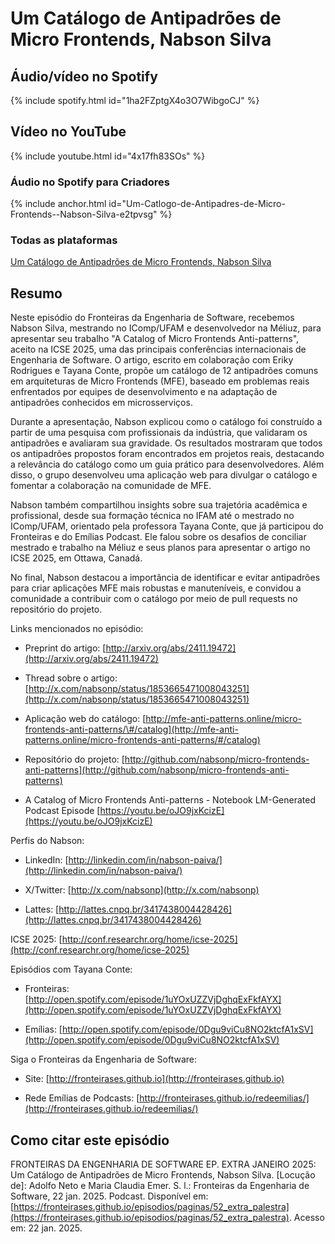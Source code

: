 # Um Catálogo de Antipadrões de Micro Frontends, Nabson Silva


## Áudio/vídeo no Spotify


{% include spotify.html id="1ha2FZptgX4o3O7WibgoCJ" %} 

## Vídeo no YouTube

{% include youtube.html id="4x17fh83SOs" %}  


### Áudio no Spotify para Criadores


{% include anchor.html id="Um-Catlogo-de-Antipadres-de-Micro-Frontends--Nabson-Silva-e2tpvsg" %}



### Todas as plataformas


[Um Catálogo de Antipadrões de Micro Frontends, Nabson Silva](https://creators.spotify.com/pod/show/fronteirases/episodes/Um-Catlogo-de-Antipadres-de-Micro-Frontends--Nabson-Silva-e2tpvsg)



## Resumo

Neste episódio do Fronteiras da Engenharia de Software, recebemos Nabson Silva, mestrando no IComp/UFAM e desenvolvedor na Méliuz, para apresentar seu trabalho "A Catalog of Micro Frontends Anti-patterns", aceito na ICSE 2025, uma das principais conferências internacionais de Engenharia de Software. O artigo, escrito em colaboração com Eriky Rodrigues e Tayana Conte, propõe um catálogo de 12 antipadrões comuns em arquiteturas de Micro Frontends (MFE), baseado em problemas reais enfrentados por equipes de desenvolvimento e na adaptação de antipadrões conhecidos em microsserviços.

Durante a apresentação, Nabson explicou como o catálogo foi construído a partir de uma pesquisa com profissionais da indústria, que validaram os antipadrões e avaliaram sua gravidade. Os resultados mostraram que todos os antipadrões propostos foram encontrados em projetos reais, destacando a relevância do catálogo como um guia prático para desenvolvedores. Além disso, o grupo desenvolveu uma aplicação web para divulgar o catálogo e fomentar a colaboração na comunidade de MFE.

Nabson também compartilhou insights sobre sua trajetória acadêmica e profissional, desde sua formação técnica no IFAM até o mestrado no IComp/UFAM, orientado pela professora Tayana Conte, que já participou do Fronteiras e do Emílias Podcast. Ele falou sobre os desafios de conciliar mestrado e trabalho na Méliuz e seus planos para apresentar o artigo no ICSE 2025, em Ottawa, Canadá.

No final, Nabson destacou a importância de identificar e evitar antipadrões para criar aplicações MFE mais robustas e manuteníveis, e convidou a comunidade a contribuir com o catálogo por meio de pull requests no repositório do projeto.

Links mencionados no episódio:

- Preprint do artigo: [⁠http://arxiv.org/abs/2411.19472⁠](http://arxiv.org/abs/2411.19472)

- Thread sobre o artigo: [⁠http://x.com/nabsonp/status/1853665471008043251⁠](http://x.com/nabsonp/status/1853665471008043251)

- Aplicação web do catálogo: [⁠http://mfe-anti-patterns.online/micro-frontends-anti-patterns/\#/catalog⁠](http://mfe-anti-patterns.online/micro-frontends-anti-patterns/#/catalog)

- Repositório do projeto: [⁠http://github.com/nabsonp/micro-frontends-anti-patterns⁠](http://github.com/nabsonp/micro-frontends-anti-patterns)

- A Catalog of Micro Frontends Anti-patterns \- Notebook LM-Generated Podcast Episode [⁠https://youtu.be/oJO9jxKcizE⁠](https://youtu.be/oJO9jxKcizE)

Perfis do Nabson:

- LinkedIn: [⁠http://linkedin.com/in/nabson-paiva/⁠](http://linkedin.com/in/nabson-paiva/)

- X/Twitter: [⁠http://x.com/nabsonp⁠](http://x.com/nabsonp)

- Lattes: [⁠http://lattes.cnpq.br/3417438004428426⁠](http://lattes.cnpq.br/3417438004428426)


ICSE 2025: [⁠http://conf.researchr.org/home/icse-2025⁠](http://conf.researchr.org/home/icse-2025)

Episódios com Tayana Conte:

- Fronteiras: [⁠http://open.spotify.com/episode/1uYOxUZZVjDghqExFkfAYX⁠](http://open.spotify.com/episode/1uYOxUZZVjDghqExFkfAYX)

- Emílias: [⁠http://open.spotify.com/episode/0Dgu9viCu8NO2ktcfA1xSV⁠](http://open.spotify.com/episode/0Dgu9viCu8NO2ktcfA1xSV)

Siga o Fronteiras da Engenharia de Software:

- Site: [⁠http://fronteirases.github.io⁠](http://fronteirases.github.io)

-  Rede Emílias de Podcasts: [⁠http://fronteirases.github.io/redeemilias/](http://fronteirases.github.io/redeemilias/)

## Como citar este episódio

FRONTEIRAS DA ENGENHARIA DE SOFTWARE EP. EXTRA JANEIRO 2025:  Um Catálogo de Antipadrões de Micro Frontends, Nabson Silva. \[Locução de\]: Adolfo Neto e Maria Claudia Emer. S. l.: Fronteiras da Engenharia de Software, 22 jan. 2025\. Podcast. Disponível em: ⁠⁠⁠[⁠https://fronteirases.github.io/episodios/paginas/52_extra⁠_palestra](https://fronteirases.github.io/episodios/paginas/52_extra_palestra). ⁠Acesso em: 22 jan. 2025\.


